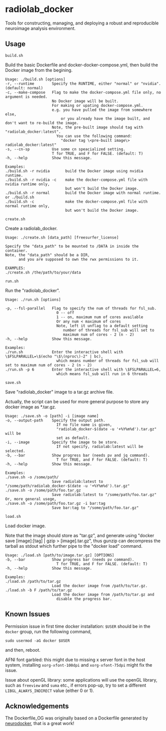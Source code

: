 # radiolab_docker

Tools for constructing, managing, and deploying a robust and reproducible neuroimage analysis environment. 

## Usage
`build.sh`

Build the basic Dockerfile and docker-docker-compose.yml,
then build the Docker image from the begining.


```
Usage: ./build.sh [options]
-r, --runtime        Specify the RUNTIME, either "normal" or "nvidia". (default: normal)
-c, --make-compose   Flag to make the docker-compose.yml file only, no argument is needed.
                     No Docker image will be built.
                     For making or upating docker-compose.yml.
                     e.g. you have pulled the image from somewhere else,
                         or you already have the image built, and don't want to re-build the image.
                     Note, the pre-built image should tag with "radiolab_docker:latest".
                       You can use the following command:
                         "docker tag \<pre-built image\> radiolab_docker:latest"
-s, --cn-sp          Use some cn speacialized setting.
                     T for TRUE, and F for FALSE. (default: T)
-h, --help           Show this message.

Examples:
./build.sh -r nvidia       build the Docker image using nvidia runtime.
./build.sh -r nvidia -c    make the docker-compose.yml file with nvidia runtime only,
                           but won't build the Docker image.
./build.sh -r normal       build the Docker image with normal runtime.
or ./build.sh
./build.sh -c              make the docker-compose.yml file with normal runtime only,
                           but won't build the Docker image.
```


`create.sh`

Create a radiolab_docker.


```
Usage: ./create.sh [data_path] [freesurfer_license]

Specify the "data_path" to be mounted to /DATA in inside the container.
Note, the "data_path" should be a DIR,
      and you are supposed to own the rwx permissions to it.

EXAMPLES:
./create.sh /the/path/to/your/data
```


`run.sh`

Run the "radiolab_docker".


```
Usage: ./run.sh [options]

-p, --fsl-parallel   Flag to specify the num of threads for fsl_sub.
                       0 -- off
                       1 -- on, maximum num of cores available
                       Or any num < maximum of cores
                       Note, left it unflag to a default setting
                          number of threads for fsl_sub will set to 
                          maximum num of cores - 2 (n - 2)
-h, --help           Show this message.

Examples:
./run.sh             Enter the interactive shell with \$FSLPARALLEL=\$(echo "\$\(nproc\)-2" | bc),
                       which means number of threads for fsl_sub will set to maximum num of cores - 2 (n - 2)
./run.sh -p 6        Enter the interactive shell with \$FSLPARALLEL=6,
                       which means fsl_sub will run in 6 threads
```


`save.sh`

Save "radiolab_docker" image to a tar.gz archive file.

Actually, the script can be used for more general
purpose to store any docker image as \*.tar.gz.


```
Usage: ./save.sh -o [path] -i [image name]
-o, --output-path    Specify the output path.
                       If no file name is given,
                       "radiolab_docker-$(date -u '+%Y%m%d').tar.gz" will be
                       set as default.
-i, --image          Specify the image to be store.
                       If not specify, radiolab:latest will be selected.
-b, --bar            Show progress bar (needs pv and jq command).
                       T for TRUE, and F for FALSE. (default: T)
-h, --help           Show this message.

Examples:
./save.sh -o /some/path/
                     Save radiolab:latest to "/some/path/radiolab_docker-$(date -u '+%Y%m%d').tar.gz"
./save.sh -o /some/path/foo.tar.gz
                     Save radiolab:latest to "/some/path/foo.tar.gz"
Or, more general usege,
./save.sh -o /some/path/foo.tar.gz -i bar:tag
                     Save bar:tag to "/some/path/foo.tar.gz"
```


`load.sh`

Load docker image.

Note that the image should store as "tar.gz",
and generate using "docker save [image]:[tag] | gzip > [image].tar.gz",
thus gunzip can decompress the tarball as stdout which further pipe to
the "docker load" command.


```
Usage: ./load.sh [path/to/image.tar.gz] [OPTIONS]
-b, --bar            Show progress bar (needs pv command).
                       T for TRUE, and F for FALSE. (default: T)
-h, --help           Show this message.

Examples:
./load.sh /path/to/tar.gz
                     Load the docker image from /path/to/tar.gz.
./load.sh -b F /path/to/tar.gz
                     Load the docker image from /path/to/tar.gz and
                       disable the progress bar.
```


## Known Issues
Permission issue in first time docker installation: `$USER` should be in the `docker` group, run the following
command,

`sudo usermod -aG docker $USER`

and then, reboot.


AFNI font garbled: this might due to missing x server font in the host system,
installing `xorg-xfont-100dpi` and `xorg-xfont-75dpi` might fix the issue.

Issue about openGL library: some applications will use the openGL library, such as `freeview` and `suma` etc., 
if errors pop-up, try to set a different `LIBGL_ALWAYS_INDIRECT` value (either 0 or 1).


## Acknowledgements
The Dockerfile_OG was originally based on a Dockerfile generated by [neurodocker](https://github.com/ReproNim/neurodocker),
that is a great work! 

